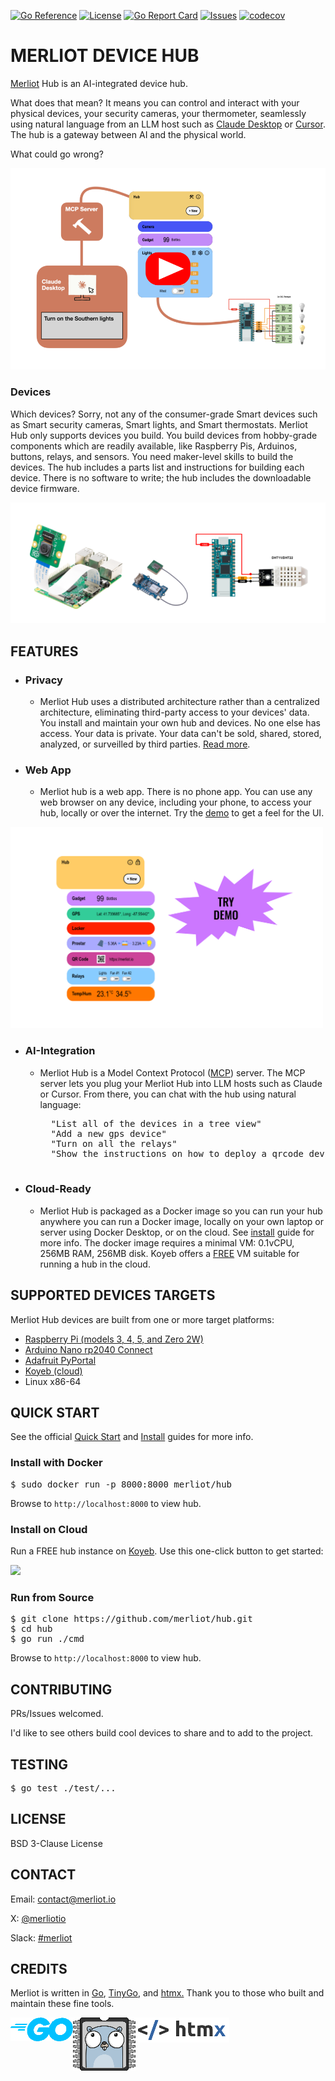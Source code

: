 [![Go Reference](https://pkg.go.dev/badge/pkg.dev.go/github.com/merliot/hub.svg)](https://pkg.go.dev/github.com/merliot/hub/pkg/device)
[![License](https://img.shields.io/github/license/merliot/hub)](#license)
[![Go Report Card](https://goreportcard.com/badge/github.com/merliot/hub)](https://goreportcard.com/report/github.com/merliot/hub)
[![Issues](https://img.shields.io/github/issues/merliot/hub)](https://github.com/merliot/hub/issues)
[![codecov](https://codecov.io/gh/merliot/hub/graph/badge.svg?token=N0ATO7YP4U)](https://codecov.io/gh/merliot/hub)

# MERLIOT DEVICE HUB

<a href="https://merliot.io">Merliot</a> Hub is an
AI-integrated device hub.

What does that mean?  It means you can control and interact with your physical
devices, your security cameras, your thermometer, seamlessly using natural
language from an LLM host such as [Claude Desktop](https://claude.ai/download)
or [Cursor](https://cursor.com).  The hub is a gateway between AI and the
physical world.

What could go wrong?

[![](pkg/device/docs/images/mcp-server-thumb.png)](https://media.merliot.io/videos/mcp-server.mp4)

### Devices

Which devices?  Sorry, not any of the consumer-grade Smart devices such as
Smart security cameras, Smart lights, and Smart thermostats.  Merliot Hub only
supports devices you build.  You build devices from hobby-grade components
which are readily available, like Raspberry Pis, Arduinos, buttons, relays, and
sensors.  You need maker-level skills to build the devices.  The hub includes a
parts list and instructions for building each device.  There is no software to
write; the hub includes the downloadable device firmware.

<img src="pkg/device/images/devices.png">

## FEATURES

- ### Privacy

    - Merliot Hub uses a distributed architecture rather than a centralized
      architecture, eliminating third-party access to your devices' data. You
      install and maintain your own hub and devices.  No one else has access.  Your
      data is private.  Your data can't be sold, shared, stored, analyzed, or
      surveilled by third parties.  [Read more](https://www.merliot.io/doc/privacy).

- ### Web App

    - Merliot hub is a web app.  There is no phone app.  You can use any
      web browser on any device, including your phone, to access your hub,
      locally or over the internet.  Try the [demo](https://merliot.io/demo)
      to get a feel for the UI.

<a href="https://merliot.io/demo">
    <img src="pkg/device/docs/images/demo.svg" width="500px">
</a>

- ### AI-Integration

	- Merliot Hub is a Model Context Protocol ([MCP](https://www.merliot.io/doc/mcp-server))
      server.  The MCP server lets you plug your Merliot Hub into LLM hosts such as
      Claude or Cursor.  From there, you can chat with the hub using natural language:

		<pre>
		"List all of the devices in a tree view"
		"Add a new gps device"
		"Turn on all the relays"
		"Show the instructions on how to deploy a qrcode device"
		</pre>

- ### Cloud-Ready

    - Merliot Hub is packaged as a Docker image so you can run your hub
      anywhere you can run a Docker image, locally on your own laptop or server
      using Docker Desktop, or on the cloud.  See
      [install](https://merliot.io/doc/install) guide for more info.  The docker
      image requires a minimal VM: 0.1vCPU, 256MB RAM, 256MB disk.  Koyeb offers a
      [FREE](#install-on-cloud) VM suitable for running a hub in the cloud.

## SUPPORTED DEVICES TARGETS

Merliot Hub devices are built from one or more target platforms:

- [Raspberry Pi (models 3, 4, 5, and Zero 2W)](https://www.raspberrypi.com/)
- [Arduino Nano rp2040 Connect](https://store.arduino.cc/products/arduino-nano-rp2040-connect)
- [Adafruit PyPortal](https://www.adafruit.com/product/4116)
- [Koyeb (cloud)](https://koyeb.com)
- Linux x86-64

## QUICK START

See the official [Quick Start](https://merliot.io/doc/quick-start) and
[Install](https://merliot.io/doc/install) guides for more info.

### Install with Docker

<pre>
$ sudo docker run -p 8000:8000 merliot/hub
</pre>

Browse to `http://localhost:8000` to view hub.

### Install on Cloud

Run a FREE hub instance on [Koyeb](https://koyeb.com).  Use this one-click button to get started:

<a href="https://app.koyeb.com/deploy?name=hub&type=docker&image=merliot%2Fhub&instance_type=free&regions=was&ports=8000;http;/&env[LOG_LEVEL]=INFO&env[PING_PERIOD]=2&env[BACKGROUND]=&env[DEVICES]=&env[USER]=&env[PASSWD]=&env[WIFI_SSIDS]=&env[WIFI_PASSPHRASES]=&env[AUTO_SAVE]=false">
	<img src="https://www.koyeb.com/static/images/deploy/button.svg">
</a>

### Run from Source

<pre>
$ git clone https://github.com/merliot/hub.git
$ cd hub
$ go run ./cmd
</pre>

Browse to `http://localhost:8000` to view hub.

## CONTRIBUTING

PRs/Issues welcomed.

I'd like to see others build cool devices to share and to add to the project.

## TESTING

<pre>
$ go test ./test/...
</pre>

## LICENSE

BSD 3-Clause License

## CONTACT

Email: <a href="mailto:contact@merliot.io">contact@merliot.io</a>

X: [@merliotio](https://x.com/merliotio)

Slack: [#merliot](https://merliotcommunity.slack.com/messages/C06Q6QV6YSJ)

## CREDITS

Merliot is written in
	<a class="no-underline" href="https://go.dev/">Go</a>,
	<a class="no-underline" href="https://tinygo.org/">TinyGo</a>, and
	<a class="no-underline" href="https://htmx.org/">htmx.</a>
	Thank you to those who built and maintain these fine tools.

<div style="display: flex;">
	<a href="https://go.dev"><img src="pkg/device/docs/images/go-logo.png"></a>
	<a href="https://tinygo.org"><img src="pkg/device/docs/images/tinygo-logo.png"></a>
	<a href="https://htmx.org"><img src="pkg/device/docs/images/htmx-logo.png"></a>
</div>
